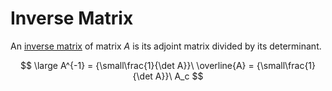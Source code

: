 # Inverse Matrix

An [inverse matrix](https://github.com/damianc/math-notes/blob/master/matrices/adjoint-matrix.md) of matrix $A$ is its adjoint matrix divided by its determinant.

$$
\large
A^{-1} = {\small\frac{1}{\det A}}\ \overline{A} = {\small\frac{1}{\det A}}\ A_c
$$
